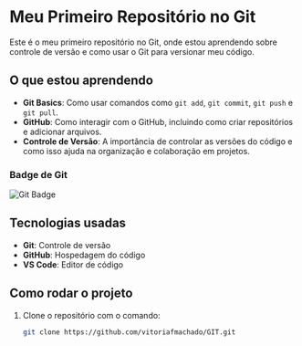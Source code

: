 # Meu Primeiro Repositório no Git

Este é o meu primeiro repositório no Git, onde estou aprendendo sobre controle de versão e como usar o Git para versionar meu código.

## O que estou aprendendo

- **Git Basics**: Como usar comandos como `git add`, `git commit`, `git push` e `git pull`.
- **GitHub**: Como interagir com o GitHub, incluindo como criar repositórios e adicionar arquivos.
- **Controle de Versão**: A importância de controlar as versões do código e como isso ajuda na organização e colaboração em projetos.

### Badge de Git

![Git Badge](https://img.shields.io/badge/Git-v2.34.1-blue)

## Tecnologias usadas

- **Git**: Controle de versão
- **GitHub**: Hospedagem do código
- **VS Code**: Editor de código

## Como rodar o projeto

1. Clone o repositório com o comando:
   ```bash
   git clone https://github.com/vitoriafmachado/GIT.git
